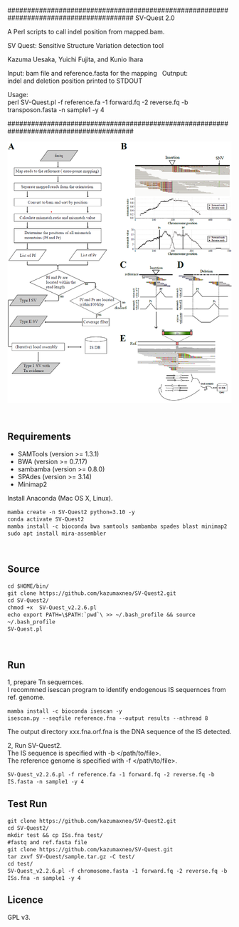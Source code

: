 ######################################################################################## 
SV-Quest 2.0

A Perl scripts to call indel position from mapped.bam.   

SV Quest: Sensitive Structure Variation detection tool

Kazuma Uesaka, Yuichi Fujita, and Kunio Ihara  



Input: 
  bam file and reference.fasta for the mapping   
Outnput:	
  indel and deletion position printed to STDOUT  

Usage:  
  perl SV-Quest.pl -f reference.fa -1 forward.fq -2 reverse.fq -b transposon.fasta -n sample1 -y 4

########################################################################################


<p align="center"><img src="Figure1.png" alt="workflow" width="800"></p>


    
## Requirements  
- SAMTools  (version >= 1.3.1)  
- BWA (version >= 0.7.17)  
- sambamba  (version >= 0.8.0)
- SPAdes  (version >= 3.14)
- Minimap2  



Install Anaconda (Mac OS X, Linux).  

```
mamba create -n SV-Quest2 python=3.10 -y
conda activate SV-Quest2
mamba install -c bioconda bwa samtools sambamba spades blast minimap2
sudo apt install mira-assembler
```
    


## Source
```
cd $HOME/bin/ 
git clone https://github.com/kazumaxneo/SV-Quest2.git
cd SV-Quest2/
chmod +x  SV-Quest_v2.2.6.pl
echo export PATH=\$PATH:`pwd`\ >> ~/.bash_profile && source ~/.bash_profile
SV-Quest.pl
```
    
## Run  
1, prepare Tn sequernces.  
I recommned isescan program to identify endogenous IS sequernces from ref. genome. 
```
mamba install -c bioconda isescan -y
isescan.py --seqfile reference.fna --output results --nthread 8
```
The output directory xxx.fna.orf.fna is the DNA sequence of the IS detected.  

2, Run SV-Quest2.  
The IS sequence is specified with -b </path/to/file>.  
The reference genome is specified with -f </path/to/file>. 
```
SV-Quest_v2.2.6.pl -f reference.fa -1 forward.fq -2 reverse.fq -b IS.fasta -n sample1 -y 4
```
## Test Run 
```
git clone https://github.com/kazumaxneo/SV-Quest2.git
cd SV-Quest2/
mkdir test && cp ISs.fna test/
#fastq and ref.fasta file
git clone https://github.com/kazumaxneo/SV-Quest.git
tar zxvf SV-Quest/sample.tar.gz -C test/
cd test/
SV-Quest_v2.2.6.pl -f chromosome.fasta -1 forward.fq -2 reverse.fq -b ISs.fna -n sample1 -y 4
```

## Licence ##

GPL v3.


